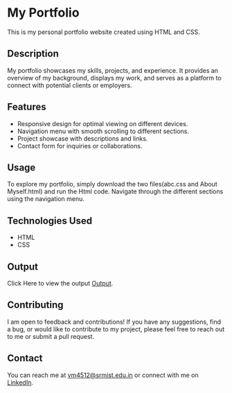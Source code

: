 # My Portfolio

This is my personal portfolio website created using HTML and CSS.

## Description

My portfolio showcases my skills, projects, and experience. It provides an overview of my background, displays my work, and serves as a platform to connect with potential clients or employers.

## Features

- Responsive design for optimal viewing on different devices.
- Navigation menu with smooth scrolling to different sections.
- Project showcase with descriptions and links.
- Contact form for inquiries or collaborations.

## Usage

To explore my portfolio, simply download the two files(abc.css and About Myself.html) and run the Html code. Navigate through the different sections using the navigation menu.

## Technologies Used

- HTML
- CSS

## Output
Click Here to view the output [Output](https://www.linkedin.com/in/vm4512/).


## Contributing

I am open to feedback and contributions! If you have any suggestions, find a bug, or would like to contribute to my project, please feel free to reach out to me or submit a pull request.

## Contact

You can reach me at vm4512@srmist.edu.in or connect with me on [LinkedIn](https://www.linkedin.com/in/vm4512/).
